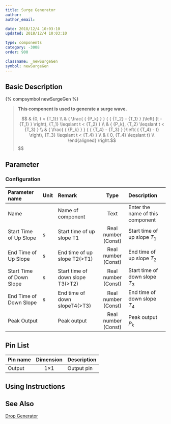 ```yaml
---
title: Surge Generator
author:
author_email:

date: 2018/12/4 10:03:10
updated: 2018/12/4 10:03:10

type: components
category: -3008
order: 900

classname: _newSurgeGen
symbol: newSurgeGen
---
```


## Basic Description

{% compsymbol newSurgeGen %}

> **This component is used to generate a surge wave.**
>
> $$
> & {0, t < {T_1}} \\
> & { \frac{ { {P_k} } } { { {T_2} - {T_1} } }\left( {t - {T_1} } \right), {T_1} \leqslant t < {T_2} } \\
> & { {P_k}, {T_2} \leqslant t < {T_3} } \\
> & { \frac{ { {P_k} } } { { {T_4} - {T_3} } }\left( { {T_4} - t} \right), {T_3} \leqslant t < {T_4} } \\
> & { 0, {T_4} \leqslant t} \\
> \end{aligned} \right.$$
> $$

## Parameter

### Configuration

| Parameter name           | Unit | Remark                           |        Type         | Description                      |
| :----------------------- | :--- | :------------------------------- | :-----------------: | :------------------------------- |
| Name                     |      | Name of component                |        Text         | Enter the name of this component |
| Start Time of Up Slope   | s    | Start time of up slope T1        | Real number (Const) | Start time of up slope $T_1$     |
| End Time of Up Slope     | s    | End time of up slope T2(>T1)     | Real number (Const) | End time of up slope $T_2$       |
| Start Time of Down Slope | s    | Start time of down slope T3(>T2) | Real number (Const) | Start time of down slope $T_3$   |
| End Time of Down Slope   | s    | End time of down slopeT4(>T3)    | Real number (Const) | End time of down slope $T_4$     |
| Peak Output              |      | Peak output                      | Real number (Const) | Peak output $P_k$                |

## Pin List

| Pin name | Dimension | Description |
| :------- | :-------: | :---------- |
| Output   |    1×1    | Output pin  |

## Using Instructions

## See Also

[Drop Generator](comp_newDropGen.html)
